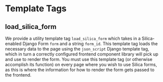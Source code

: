 # Template Tags

## load_silica_form
We provide a utility template tag `load_silica_form` which takes in a Silica-enabled Django Form `form` and a string 
`form_id`. This template tag loads the necessary data to the page using the `json_script` Django template tag, which in
turn a correctly configured frontend component library will pick up and use to render the form. You must use this
template tag (or otherwise accomplish its function) on every page where you wish to use Silica forms, as this is where 
the information for how to render the form gets passed to the frontend.